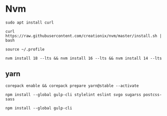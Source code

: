 # Nvm
~~~
sudo apt install curl
~~~
~~~
curl https://raw.githubusercontent.com/creationix/nvm/master/install.sh | bash
~~~
~~~
source ~/.profile
~~~
~~~
nvm install 18 --lts && nvm install 16 --lts && nvm install 14 --lts
~~~
## yarn
~~~
corepack enable && corepack prepare yarn@stable --activate
~~~
~~~
npm install --global gulp-cli stylelint eslint svgo sugarss postcss-sass
~~~
~~~
npm install --global gulp-cli
~~~


